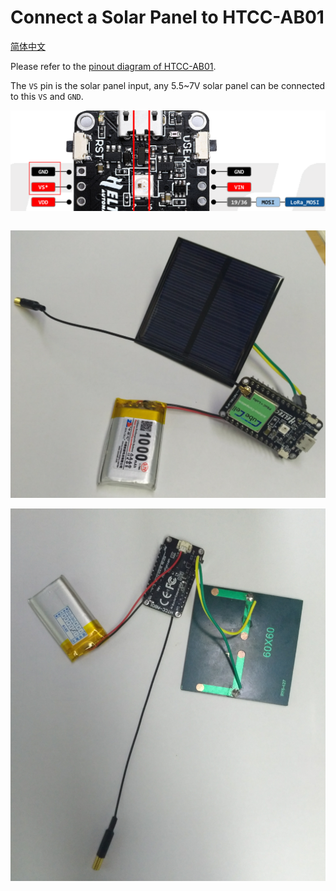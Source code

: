 # Connect a Solar Panel to HTCC-AB01
[简体中文](https://heltec-automation.readthedocs.io/zh_CN/latest/cubecell/dev-board/htcc-ab01/solar_panel.html)

Please refer to the [pinout diagram of HTCC-AB01](http://resource.heltec.cn/download/CubeCell/DevBoard/HTCC-AB01_PinoutDiagram.pdf).

The `VS` pin is the solar panel input, any 5.5~7V solar panel can be connected to this `VS` and `GND`.

![](img/solar_panel/03.png)

``` Note:: Solar panels can&#39;t be a power source for the whole system, so it must work with a chargeable Li-Po battery. The CubeCell HTCC-AB01 Dev-Board already integrated a battery and solar panel manage system on-board.

```

![](img/solar_panel/01.png)



![](img/solar_panel/02.png)